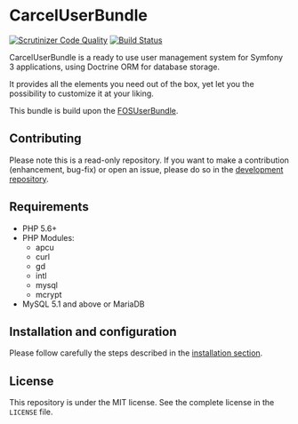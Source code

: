 # CarcelUserBundle

[![Scrutinizer Code Quality](https://scrutinizer-ci.com/g/damien-carcel/UserBundle/badges/quality-score.png?b=0.2)](https://scrutinizer-ci.com/g/damien-carcel/UserBundle/?branch=0.2)
[![Build Status](https://travis-ci.org/damien-carcel/UserBundle.svg?branch=0.2)](https://travis-ci.org/damien-carcel/UserBundle)

CarcelUserBundle is a ready to use user management system for Symfony 3 applications, using Doctrine ORM for database storage.

It provides all the elements you need out of the box, yet let you the possibility to customize it at your liking.

This bundle is build upon the [FOSUserBundle](https://github.com/FriendsOfSymfony/FOSUserBundle).

## Contributing

Please note this is a read-only repository. If you want to make a contribution (enhancement, bug-fix) or open an issue, please do so in the [development repository](https://github.com/damien-carcel/user-bundle-dev).

## Requirements

- PHP 5.6+
- PHP Modules:
    - apcu
    - curl
    - gd
    - intl
    - mysql
    - mcrypt
- MySQL 5.1 and above or MariaDB

## Installation and configuration

Please follow carefully the steps described in the [installation section](./doc/install.md).

## License

This repository is under the MIT license. See the complete license in the `LICENSE` file.
